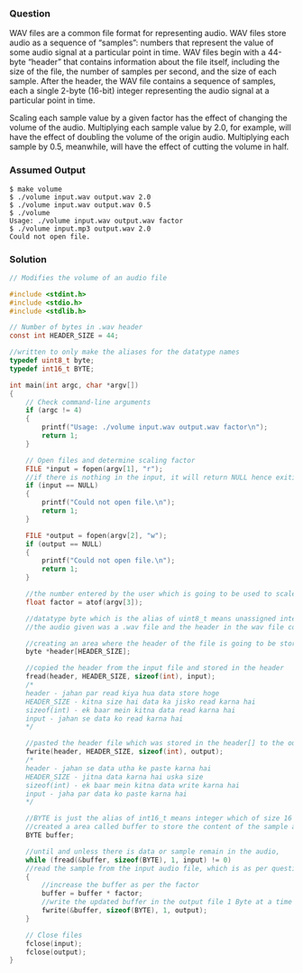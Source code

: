 ### Question

WAV files are a common file format for representing audio. WAV files store audio as a sequence of “samples”: numbers that represent the value of some audio signal at a particular point in time. WAV files begin with a 44-byte “header” that contains information about the file itself, including the size of the file, the number of samples per second, and the size of each sample. After the header, the WAV file contains a sequence of samples, each a single 2-byte (16-bit) integer representing the audio signal at a particular point in time.

Scaling each sample value by a given factor has the effect of changing the volume of the audio. Multiplying each sample value by 2.0, for example, will have the effect of doubling the volume of the origin audio. Multiplying each sample by 0.5, meanwhile, will have the effect of cutting the volume in half.

### Assumed Output

```
$ make volume
$ ./volume input.wav output.wav 2.0
$ ./volume input.wav output.wav 0.5
$ ./volume
Usage: ./volume input.wav output.wav factor
$ ./volume input.mp3 output.wav 2.0
Could not open file.
```

### Solution

```c
// Modifies the volume of an audio file

#include <stdint.h>
#include <stdio.h>
#include <stdlib.h>

// Number of bytes in .wav header
const int HEADER_SIZE = 44;

//written to only make the aliases for the datatype names
typedef uint8_t byte;
typedef int16_t BYTE;

int main(int argc, char *argv[])
{
    // Check command-line arguments
    if (argc != 4)
    {
        printf("Usage: ./volume input.wav output.wav factor\n");
        return 1;
    }

    // Open files and determine scaling factor
    FILE *input = fopen(argv[1], "r");
    //if there is nothing in the input, it will return NULL hence exiting the program as there is not input file
    if (input == NULL)
    {
        printf("Could not open file.\n");
        return 1;
    }

    FILE *output = fopen(argv[2], "w");
    if (output == NULL)
    {
        printf("Could not open file.\n");
        return 1;
    }

    //the number entered by the user which is going to be used to scale the output
    float factor = atof(argv[3]);

    //datatype byte which is the alias of uint8_t means unassigned integer of 8 bits
    //the audio given was a .wav file and the header in the wav file contains the data related to the wav file

    //creating an area where the header of the file is going to be stored and they using it, we are going to put the header file of the input wav file to output wav file
    byte *header[HEADER_SIZE];

    //copied the header from the input file and stored in the header
    fread(header, HEADER_SIZE, sizeof(int), input);
    /*
    header - jahan par read kiya hua data store hoge
    HEADER_SIZE - kitna size hai data ka jisko read karna hai
    sizeof(int) - ek baar mein kitna data read karna hai
    input - jahan se data ko read karna hai
    */

    //pasted the header file which was stored in the header[] to the output file
    fwrite(header, HEADER_SIZE, sizeof(int), output);
    /*
    header - jahan se data utha ke paste karna hai
    HEADER_SIZE - jitna data karna hai uska size
    sizeof(int) - ek baar mein kitna data write karna hai
    input - jaha par data ko paste karna hai
    */

    //BYTE is just the alias of int16_t means integer which of size 16 bits
    //created a area called buffer to store the content of the sample and will take the factor to increase the  volume of the audio
    BYTE buffer;

    //until and unless there is data or sample remain in the audio,
    while (fread(&buffer, sizeof(BYTE), 1, input) != 0)
    //read the sample from the input audio file, which is as per question 16 bits of size and read 1 byte data at a time and then put or store the data at the location where buffer is stored.
    {
        //increase the buffer as per the factor
        buffer = buffer * factor;
        //write the updated buffer in the output file 1 Byte at a time
        fwrite(&buffer, sizeof(BYTE), 1, output);
    }

    // Close files
    fclose(input);
    fclose(output);
}
```
